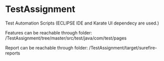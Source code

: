 # TestAssignment

Test Automation Scripts (ECLIPSE IDE and 
Karate UI dependecy are used.)

Features can be reachable through folder: /TestAssignment/tree/master/src/test/java/com/test/pages

Report can be reachable through folder: /TestAssignment/target/surefire-reports
      
